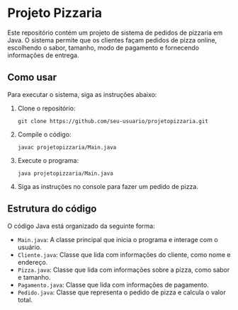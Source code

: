 # Projeto Pizzaria

Este repositório contém um projeto de sistema de pedidos de pizzaria em Java. O sistema permite que os clientes façam pedidos de pizza online, escolhendo o sabor, tamanho, modo de pagamento e fornecendo informações de entrega.

## Como usar

Para executar o sistema, siga as instruções abaixo:

1. Clone o repositório:

   ```shell
   git clone https://github.com/seu-usuario/projetopizzaria.git

2. Compile o código:
    ```shell
   javac projetopizzaria/Main.java
    
3. Execute o programa:
    ```shell
   java projetopizzaria/Main.java

4. Siga as instruções no console para fazer um pedido de pizza.

## Estrutura do código

O código Java está organizado da seguinte forma:

- `Main.java`: A classe principal que inicia o programa e interage com o usuário.
- `Cliente.java`: Classe que lida com informações do cliente, como nome e endereço.
- `Pizza.java`: Classe que lida com informações sobre a pizza, como sabor e tamanho.
- `Pagamento.java`: Classe que lida com informações de pagamento.
- `Pedido.java`: Classe que representa o pedido de pizza e calcula o valor total.



   

   
